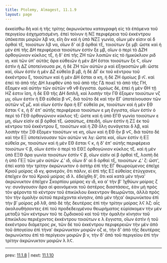 ```yaml
---
title: Ptolemy, Almagest, 11.1.9
layout: page
---
```


ἐκκείσθω δὴ καὶ ἡ τῆς τρίτης ἀκρωνύκτου καταγραφὴ εἰς τὰ ἑπόμενα τοῦ περιγείου ἐσχηματισμένη. ἐπεὶ τοίνυν ἡ ΝΞ περιφέρεια τοῦ ἐκκέντρου ὑπόκειται μοιρῶν λβ να, εἴη ἂν καὶ ἡ ὑπὸ ΝΖΞ γωνία, οἵων μέν εἰσιν αἱ δ ὀρθαὶ τξ, τοιούτων λβ να, οἵων δ' αἱ β ὀρθαὶ τξ, τοιούτων ξε μβ: ὥστε καὶ ἡ μὲν ἐπὶ τῆς ΔΗ περιφέρεια τοιούτων ἐστὶν ξε μβ, οἵων ὁ περὶ τὸ ΔΖΗ ὀρθογώνιον κύκλος τξ, ἡ δ' ἐπὶ τῆς ΖΗ τῶν λοιπῶν εἰς τὸ ἡμικύκλιον ριδ ιη. καὶ τῶν ὑπ' αὐτὰς ἄρα εὐθειῶν ἡ μὲν ΔΗ ἔσται τοιούτων ξε Ϛ, οἵων ἐστὶν ἡ ΔΖ ὑποτείνουσα ρκ, ἡ δὲ ΖΗ τῶν αὐτῶν ρ καὶ ἑξηκοστῶν μθ: ὥστε καί, οἵων ἐστὶν ἡ μὲν ΔΖ εὐθεῖα β μβ, ἡ δὲ ΔΓ ἐκ τοῦ κέντρου τοῦ ἐκκέντρου ξ, τοιούτων καὶ ἡ μὲν ΔΗ ἔσται α κη, ἡ δὲ ΖΗ ὁμοίως β ιϚ. καὶ ἐπεὶ τὸ ἀπὸ τῆς ΔΗ λειφθὲν ὑπὸ τοῦ ἀπὸ τῆς ΓΔ ποιεῖ τὸ ἀπὸ τῆς ΓΗ, ἕξομεν καὶ αὐτὴν τῶν αὐτῶν νθ νθ ἔγγιστα. ὁμοίως δέ, ἐπεὶ ἡ μὲν ΘΗ τῇ ΗΖ ἐστιν ἴση, ἡ δὲ ΕΘ τῆς ΔΗ διπλῆ, καὶ λοιπὴν τὴν ΓΘ ἕξομεν τοιούτων νζ μγ, οἵων ἐστὶν ἡ ΕΘ εὐθεῖα β νϚ, διὰ τοῦτο δὲ καὶ τὴν ΕΓ ὑποτείνουσαν τῶν αὐτῶν νζ μζ. καὶ οἵων ἐστὶν ἄρα ἡ ΕΓ εὐθεῖα ρκ, τοιούτων καὶ ἡ μὲν ΕΘ ἔσται Ϛ ε, ἡ δ' ἐπ' αὐτῆς περιφέρεια τοιούτων ε μη ἔγγιστα, οἵων ἐστὶν ὁ περὶ τὸ ΓΕΘ ὀρθογώνιον κύκλος τξ: ὥστε καὶ ἡ ὑπὸ ΕΓΘ γωνία τοιούτων ε μη, οἵων εἰσὶν αἱ β ὀρθαὶ τξ. ὡσαύτως, ἐπειδή, οἵων ἐστὶν ἡ ΖΞ ἐκ τοῦ κέντρου τοῦ ἐκκέντρου ξ, τοιούτων καὶ ἡ ΖΘ ὅλη συνάγεται δ λβ, καὶ λοιπὴν τὴν ΞΘ ἕξομεν τοιούτων νε κη, οἵων καὶ ἡ ΕΘ ἦν β νϚ, διὰ τοῦτο δὲ καὶ τὴν ΕΞ ὑποτείνουσαν τῶν αὐτῶν νε λγ: ὥστε καί, οἵων ἐστὶν ἡ ΕΞ εὐθεῖα ρκ, τοιούτων καὶ ἡ μὲν ΕΘ ἔσται Ϛ κ, ἡ δ' ἐπ' αὐτῆς περιφέρεια τοιούτων Ϛ β, οἵων ἐστὶν ὁ περὶ τὸ ΕΘΞ ὀρθογώνιον κύκλος τξ. καὶ ἡ μὲν ὑπὸ ΕΞΘ ἄρα γωνία τοιούτων ἐστὶν Ϛ β, οἵων εἰσὶν αἱ β ὀρθαὶ τξ, λοιπὴ δὲ ἡ ὑπὸ ΓΕΞ τῶν μὲν αὐτῶν ∠ʹ ιδ, οἵων δ' αἱ δ ὀρθαὶ τξ, τοιούτων ∠ʹ ζ: ὥστ', ἐπεὶ κατὰ τὴν τρίτην ἀκρώνυκτον ὁ ἀστὴρ ἐπὶ τῆς ΕΓ θεωρούμενος ἐπεῖχε Κριοῦ μοίρας ιδ κγ, φανερόν, ὅτι πάλιν, εἰ ἐπὶ τῆς ΕΞ εὐθείας ἐτύγχανεν, ἐπεῖχεν ἂν τοῦ Κριοῦ μοίρας ιδ λ. ἐδείχθη δ', ὅτι καὶ κατὰ μὲν τὴναʹ ἀκρώνυκτον ἐπεῖχεν Σκορπίου μοίρας κγ ιδ, κα αʹ τὴν βʹ Ἰχθύων μοίρας ζ νγ: συνάγουσιν ἄρα αἱ φαινόμεναι τοῦ ἀστέρος διαστάσεις, ἐὰν μὴ πρὸς τὸν φέροντα τὸ κέντρον τοῦ ἐπικύκλου ἔκκεντρον θεωρῶνται, ἀλλὰ πρὸς τὸν τὴν ὁμαλὴν αὐτοῦ περιέχοντα κίνησιν, ἀπὸ μὲν τῆςαʹ ἀκρωνύκτου ἐπὶ τὴν βʹ μοίρας ρδ λθ, ἀπὸ δὲ τῆς δευτέρας ἐπὶ τὴν τρίτην μοίρας λϚ λζ: αἷς ἀκολουθήσαντες ἐπὶ τοῦ προδεδειγμένου θεωρήματος εὑρίσκομεν τὴν μὲν μεταξὺ τῶν κέντρων τοῦ τε ζῳδιακοῦ καὶ τοῦ τὴν ὁμαλὴν κίνησιν τοῦ ἐπικύκλου περιέχοντος ἐκκέντρου τοιούτων ε λ ἔγγιστα, οἵων ἐστὶν ἡ τοῦ ἐκκέντρου διάμετρος ρκ, τῶν δὲ τοῦ ἐκκέντρου περιφερειῶν τὴν μὲν ἀπὸ τοῦ ἀπογείου ἐπὶ τὴναʹ ἀκρώνυκτον μοιρῶν οζ ιε, τὴν δ' ἀπὸ τῆς δευτέρας ἀκρωνύκτου ἐπὶ τὸ περίγειον μοιρῶν β ν, τὴν δ' ἀπὸ τοῦ περιγείου ἐπὶ τὴν τρίτην ἀκρώνυκτον μοιρῶν λ λϚ. 

---

prev: [11.1.8](../11.1.8/) | next: [11.1.10](../11.1.10/)

